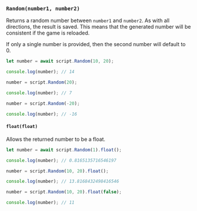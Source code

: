 ### `Random(number1, number2)`

Returns a random number between `number1` and `number2`. As with all directions, the result is saved. This means that the generated number will be consistent if the game is reloaded.

If only a single number is provided, then the second number will default to 0.

```js
let number = await script.Random(10, 20);

console.log(number); // 14

number = script.Random(20);

console.log(number); // 7

number = script.Random(-20);

console.log(number); // -16
```

#### `float(float)`

Allows the returned number to be a float.

```js
let number = await script.Random(1).float();

console.log(number); // 0.8165135716546197

number = script.Random(10, 20).float();

console.log(number); // 13.8168432498416546

number = script.Random(10, 20).float(false);

console.log(number); // 11
```
